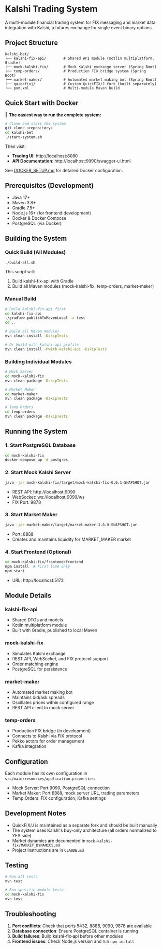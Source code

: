 # Kalshi Trading System

A multi-module financial trading system for FIX messaging and market data integration with Kalshi, a futures exchange for single event binary options.

## Project Structure

```
kalshi-bet/
├── kalshi-fix-api/        # Shared API module (Kotlin multiplatform, Gradle)
├── mock-kalshi-fix/       # Mock Kalshi exchange server (Spring Boot)
├── temp-orders/           # Production FIX bridge system (Spring Boot)
├── market-maker/          # Automated market making bot (Spring Boot)
├── quickfixj/             # Custom QuickFIX/J fork (built separately)
└── pom.xml                # Multi-module Maven build
```

## Quick Start with Docker

**🚀 The easiest way to run the complete system:**

```bash
# Clone and start the system
git clone <repository>
cd kalshi-bet
./start-system.sh
```

Then visit:
- **Trading UI**: http://localhost:8080
- **API Documentation**: http://localhost:9090/swagger-ui.html

See [DOCKER_SETUP.md](DOCKER_SETUP.md) for detailed Docker configuration.

## Prerequisites (Development)

- Java 17+
- Maven 3.8+
- Gradle 7.5+
- Node.js 16+ (for frontend development)
- Docker & Docker Compose
- PostgreSQL (via Docker)

## Building the System

### Quick Build (All Modules)

```bash
./build-all.sh
```

This script will:
1. Build kalshi-fix-api with Gradle
2. Build all Maven modules (mock-kalshi-fix, temp-orders, market-maker)

### Manual Build

```bash
# Build kalshi-fix-api first
cd kalshi-fix-api
./gradlew publishToMavenLocal -x test
cd ..

# Build all Maven modules
mvn clean install -DskipTests

# Or build with kalshi-api profile
mvn clean install -Pwith-kalshi-api -DskipTests
```

### Building Individual Modules

```bash
# Mock Server
cd mock-kalshi-fix
mvn clean package -DskipTests

# Market Maker
cd market-maker
mvn clean package -DskipTests

# Temp Orders
cd temp-orders
mvn clean package -DskipTests
```

## Running the System

### 1. Start PostgreSQL Database

```bash
cd mock-kalshi-fix
docker-compose up -d postgres
```

### 2. Start Mock Kalshi Server

```bash
java -jar mock-kalshi-fix/target/mock-kalshi-fix-0.0.1-SNAPSHOT.jar
```

- REST API: http://localhost:9090
- WebSocket: ws://localhost:9090/ws
- FIX Port: 9878

### 3. Start Market Maker

```bash
java -jar market-maker/target/market-maker-1.0.0-SNAPSHOT.jar
```

- Port: 8888
- Creates and maintains liquidity for MARKET_MAKER market

### 4. Start Frontend (Optional)

```bash
cd mock-kalshi-fix/frontend/frontend
npm install  # First time only
npm start
```

- URL: http://localhost:5173

## Module Details

### kalshi-fix-api
- Shared DTOs and models
- Kotlin multiplatform module
- Built with Gradle, published to local Maven

### mock-kalshi-fix
- Simulates Kalshi exchange
- REST API, WebSocket, and FIX protocol support
- Order matching engine
- PostgreSQL for persistence

### market-maker
- Automated market making bot
- Maintains bid/ask spreads
- Oscillates prices within configured range
- REST API client to mock server

### temp-orders
- Production FIX bridge (in development)
- Connects to Kalshi via FIX protocol
- Pekko actors for order management
- Kafka integration

## Configuration

Each module has its own configuration in `src/main/resources/application.properties`:

- Mock Server: Port 9090, PostgreSQL connection
- Market Maker: Port 8888, mock server URL, trading parameters
- Temp Orders: FIX configuration, Kafka settings

## Development Notes

- QuickFIX/J is maintained as a separate fork and should be built manually
- The system uses Kalshi's buy-only architecture (all orders normalized to YES side)
- Market dynamics are documented in `mock-kalshi-fix/MARKET_DYNAMICS.md`
- Project instructions are in `CLAUDE.md`

## Testing

```bash
# Run all tests
mvn test

# Run specific module tests
cd mock-kalshi-fix
mvn test
```

## Troubleshooting

1. **Port conflicts**: Check that ports 5432, 8888, 9090, 9878 are available
2. **Database connection**: Ensure PostgreSQL container is running
3. **Build failures**: Build kalshi-fix-api before other modules
4. **Frontend issues**: Check Node.js version and run `npm install`